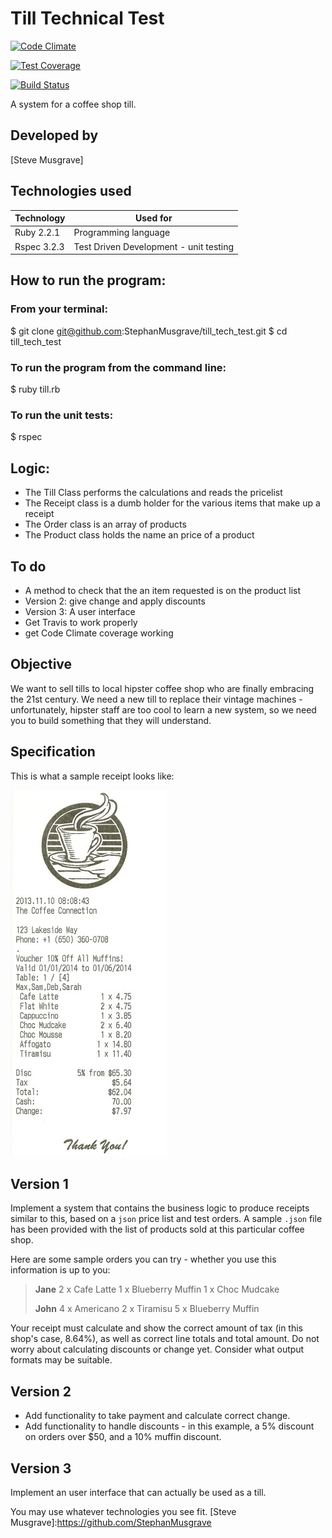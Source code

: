 # Till Technical Test

[![Code Climate](https://codeclimate.com/github/StephanMusgrave/till_tech_test/badges/gpa.svg)](https://codeclimate.com/github/StephanMusgrave/till_tech_test)

[![Test Coverage](https://codeclimate.com/github/StephanMusgrave/till_tech_test/badges/coverage.svg)](https://codeclimate.com/github/StephanMusgrave/till_tech_test)

[![Build Status](https://travis-ci.org/StephanMusgrave/till_tech_test.svg?branch=master)](https://travis-ci.org/StephanMusgrave/till_tech_test)

A system for a coffee shop till.

## Developed by
[Steve Musgrave]

## Technologies used
|Technology                 |Used for                       |
|--------------------------|--------------------------------|
|Ruby 2.2.1                |Programming language|
|Rspec 3.2.3               |Test Driven Development - unit testing  |

## How to run the program:

### From your terminal:

  $ git clone git@github.com:StephanMusgrave/till_tech_test.git
  $ cd till_tech_test

### To run the program from the command line:
  $ ruby till.rb

### To run the unit tests:
  $ rspec

## Logic:
- The Till Class performs the calculations and reads the pricelist
- The Receipt class is a dumb holder for the various items that make up a receipt
- The Order class is an array of products
- The Product class holds the name an price of a product

## To do
- A method to check that the an item requested is on the product list
- Version 2: give change and apply discounts
- Version 3: A user interface
- Get Travis to work properly
- get Code Climate coverage working


## Objective

We want to sell tills to local hipster coffee shop who are finally embracing the 21st century. We need a new till to replace their vintage machines - unfortunately, hipster staff are too cool to learn a new system, so we need you to build something that they will understand.

Specification
-------------

This is what a sample receipt looks like:

![a receipt](/images/receipt.jpg)


Version 1
---------

Implement a system that contains the business logic to produce receipts similar to this, based on a `json` price list and test orders. A sample `.json` file has been provided with the list of products sold at this particular coffee shop.

Here are some sample orders you can try - whether you use this information is up to you:

> **Jane**
> 2 x Cafe Latte
> 1 x Blueberry Muffin
> 1 x Choc Mudcake
>
> **John**
> 4 x Americano
> 2 x Tiramisu
> 5 x Blueberry Muffin

Your receipt must calculate and show the correct amount of tax (in this shop's case, 8.64%), as well as correct line totals and total amount. Do not worry about calculating discounts or change yet. Consider what output formats may be suitable.

Version 2
---------

- Add functionality to take payment and calculate correct change.
- Add functionality to handle discounts - in this example, a 5% discount on orders over $50, and a 10% muffin discount.

Version 3
---------

Implement an user interface that can actually be used as a till.

You may use whatever technologies you see fit.
[Steve Musgrave]:https://github.com/StephanMusgrave
